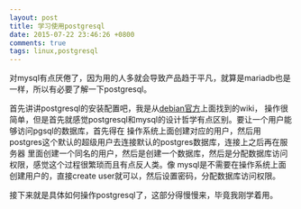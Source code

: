 ```yaml
---
layout: post
title: 学习使用postgresql
date: 2015-07-22 23:46:26 +0800
comments: true
tags: linux,postgresql
---
```


对mysql有点厌倦了，因为用的人多就会导致产品趋于平凡，就算是mariadb也是一样，所以有必要了解一下postgresql。

首先讲讲postgresql的安装配置吧，我是从[debian官方](https://wiki.debian.org/PostgreSql)上面找到的wiki，
操作很简单，但是首先就感觉postgresql和mysql的设计哲学有点区别。要让一个用户能够访问pgsql的数据库，首先得在
操作系统上面创建对应的用户，然后用postgres这个默认的超级用户去连接默认的postgres数据库，连接上之后再在服务器
里面创建一个同名的用户，然后是创建一个数据库，然后是分配数据库访问权限，感觉这个过程很繁琐而且有点反人类。像
mysql是不需要在操作系统上面创建用户的，直接create user就可以，然后设置密码，分配数据库访问权限。


接下来就是具体如何操作postgresql了，这部分得慢慢来，毕竟我刚学着用。
